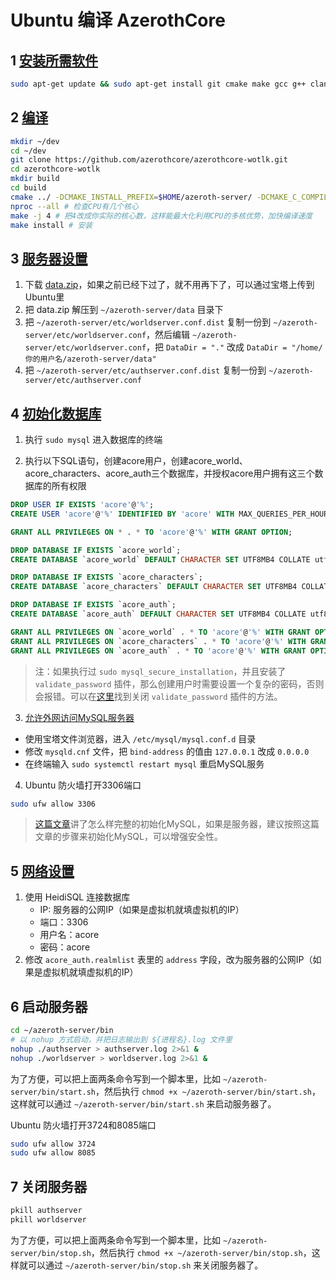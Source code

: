 # Ubuntu 编译 AzerothCore

## 1 [安装所需软件](https://www.azerothcore.org/wiki/linux-requirements)

```bash
sudo apt-get update && sudo apt-get install git cmake make gcc g++ clang libmysqlclient-dev libssl-dev libbz2-dev libreadline-dev libncurses-dev mysql-server libboost-all-dev
```

## 2 [编译](https://www.azerothcore.org/wiki/linux-core-installation)

```bash
mkdir ~/dev
cd ~/dev
git clone https://github.com/azerothcore/azerothcore-wotlk.git
cd azerothcore-wotlk
mkdir build
cd build
cmake ../ -DCMAKE_INSTALL_PREFIX=$HOME/azeroth-server/ -DCMAKE_C_COMPILER=/usr/bin/clang -DCMAKE_CXX_COMPILER=/usr/bin/clang++ -DWITH_WARNINGS=1 -DTOOLS_BUILD=all -DSCRIPTS=static -DMODULES=static
nproc --all # 检查CPU有几个核心
make -j 4 # 把4改成你实际的核心数，这样能最大化利用CPU的多核优势，加快编译速度
make install # 安装
```

## 3 [服务器设置](https://www.azerothcore.org/wiki/server-setup)
1. 下载 [data.zip](https://github.com/wowgaming/client-data/releases/)，如果之前已经下过了，就不用再下了，可以通过宝塔上传到Ubuntu里
2. 把 data.zip 解压到 `~/azeroth-server/data` 目录下
3. 把 `~/azeroth-server/etc/worldserver.conf.dist` 复制一份到 `~/azeroth-server/etc/worldserver.conf`，然后编辑 `~/azeroth-server/etc/worldserver.conf`，把 `DataDir = "."` 改成 `DataDir = "/home/你的用户名/azeroth-server/data"`
4. 把 `~/azeroth-server/etc/authserver.conf.dist` 复制一份到 `~/azeroth-server/etc/authserver.conf`

## 4 [初始化数据库](https://www.azerothcore.org/wiki/database-installation)
1. 执行 `sudo mysql` 进入数据库的终端

2. 执行以下SQL语句，创建acore用户，创建acore_world、acore_characters、acore_auth三个数据库，并授权acore用户拥有这三个数据库的所有权限
```sql
DROP USER IF EXISTS 'acore'@'%';
CREATE USER 'acore'@'%' IDENTIFIED BY 'acore' WITH MAX_QUERIES_PER_HOUR 0 MAX_CONNECTIONS_PER_HOUR 0 MAX_UPDATES_PER_HOUR 0;

GRANT ALL PRIVILEGES ON * . * TO 'acore'@'%' WITH GRANT OPTION;

DROP DATABASE IF EXISTS `acore_world`;
CREATE DATABASE `acore_world` DEFAULT CHARACTER SET UTF8MB4 COLLATE utf8mb4_general_ci;

DROP DATABASE IF EXISTS `acore_characters`;
CREATE DATABASE `acore_characters` DEFAULT CHARACTER SET UTF8MB4 COLLATE utf8mb4_general_ci;

DROP DATABASE IF EXISTS `acore_auth`;
CREATE DATABASE `acore_auth` DEFAULT CHARACTER SET UTF8MB4 COLLATE utf8mb4_general_ci;

GRANT ALL PRIVILEGES ON `acore_world` . * TO 'acore'@'%' WITH GRANT OPTION;
GRANT ALL PRIVILEGES ON `acore_characters` . * TO 'acore'@'%' WITH GRANT OPTION;
GRANT ALL PRIVILEGES ON `acore_auth` . * TO 'acore'@'%' WITH GRANT OPTION;
```
> 注：如果执行过 `sudo mysql_secure_installation`，并且安装了 `validate_password` 插件，那么创建用户时需要设置一个复杂的密码，否则会报错。可以在[这里](https://stackoverflow.com/questions/36301100/how-do-i-turn-off-the-mysql-password-validation)找到关闭 `validate_password` 插件的方法。

3. [允许外网访问MySQL服务器](https://www.digitalocean.com/community/tutorials/how-to-allow-remote-access-to-mysql)
* 使用宝塔文件浏览器，进入 `/etc/mysql/mysql.conf.d` 目录
* 修改 `mysqld.cnf` 文件，把 `bind-address` 的值由 `127.0.0.1` 改成 `0.0.0.0`
* 在终端输入 `sudo systemctl restart mysql` 重启MySQL服务

4. Ubuntu 防火墙打开3306端口
```bash
sudo ufw allow 3306
```

> [这篇文章](https://www.digitalocean.com/community/tutorials/how-to-install-mysql-on-ubuntu-18-04)讲了怎么样完整的初始化MySQL，如果是服务器，建议按照这篇文章的步骤来初始化MySQL，可以增强安全性。

## 5 [网络设置](https://www.azerothcore.org/wiki/networking)
1. 使用 HeidiSQL 连接数据库
	* IP: 服务器的公网IP（如果是虚拟机就填虚拟机的IP）
	* 端口：3306
	* 用户名：acore
	* 密码：acore
2. 修改 `acore_auth.realmlist` 表里的 `address` 字段，改为服务器的公网IP（如果是虚拟机就填虚拟机的IP）

## 6 启动服务器
```bash
cd ~/azeroth-server/bin
# 以 nohup 方式启动，并把日志输出到 ${进程名}.log 文件里
nohup ./authserver > authserver.log 2>&1 &
nohup ./worldserver > worldserver.log 2>&1 &
```
为了方便，可以把上面两条命令写到一个脚本里，比如 `~/azeroth-server/bin/start.sh`，然后执行 `chmod +x ~/azeroth-server/bin/start.sh`，这样就可以通过 `~/azeroth-server/bin/start.sh` 来启动服务器了。

Ubuntu 防火墙打开3724和8085端口
```bash
sudo ufw allow 3724
sudo ufw allow 8085
```

## 7 关闭服务器
```bash
pkill authserver
pkill worldserver
```

为了方便，可以把上面两条命令写到一个脚本里，比如 `~/azeroth-server/bin/stop.sh`，然后执行 `chmod +x ~/azeroth-server/bin/stop.sh`，这样就可以通过 `~/azeroth-server/bin/stop.sh` 来关闭服务器了。
